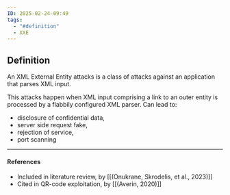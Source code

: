 ```yaml
---
ID: 2025-02-24-09:49
tags:
  - "#definition"
  - XXE
---
```

## Definition

An XML External Entity attacks is a class of attacks against an application that parses XML input.

This attacks happen when XML input comprising a link to an outer entity is processed by a flabbily configured XML parser. Can lead to:
- disclosure of confidential data,
- server side request fake,
- rejection of service,
- port scanning

---
#### References
- Included in literature review, by [[(Onukrane, Skrodelis, et al., 2023)]]
- Cited in QR-code exploitation, by [[(Averin, 2020)]]